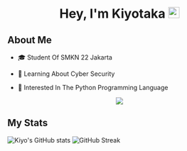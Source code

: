 <h1 align="center">Hey, I'm Kiyotaka <img src="https://media.giphy.com/media/hvRJCLFzcasrR4ia7z/giphy.gif" width="25px"></h1>

## About Me
- 🎓 Student Of SMKN 22 Jakarta 

- 🌱 Learning About Cyber Security

- 👯 Interested In The Python Programming Language 
<p  align="center">
<img src="https://user-images.githubusercontent.com/73097560/115834477-dbab4500-a447-11eb-908a-139a6edaec5c.gif"></p>

## My Stats
![Kiyo's GitHub stats](https://github-readme-stats.vercel.app/api?username=Kyxzy&theme=tokyonight&show_icons=true)
![GitHub Streak](http://github-readme-streak-stats.herokuapp.com?user=Kyxzy&theme=tokyonight&date_format=M%20j%5B%2C%20Y%5D)


